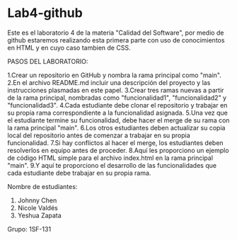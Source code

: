 # Lab4-github
Este es el laboratorio 4 de la materia "Calidad del Software", por medio de github estaremos realizando esta primera parte con uso de conocimientos en HTML y en cuyo caso tambien de CSS.

PASOS DEL LABORATORIO:

1.Crear un repositorio en GitHub y nombra la rama principal como "main". 
2.En el archivo README.md incluir una descripción del proyecto y las instrucciones plasmadas en este papel. 
3.Crear tres ramas nuevas a partir de la rama principal, nombradas como "funcionalidad1", "funcionalidad2" y "funcionalidad3". 
4.Cada estudiante debe clonar el repositorio y trabajar en su propia rama correspondiente a la funcionalidad asignada. 
5.Una vez que el estudiante termine su funcionalidad, debe hacer el merge de su rama con la rama principal "main". 
6.Los otros estudiantes deben actualizar su copia local del repositorio antes de comenzar a trabajar en su propia funcionalidad. 
7.Si hay conflictos al hacer el merge, los estudiantes deben resolverlos en equipo antes de proceder. 
8.Aquí les proporciono un ejemplo de código HTML simple para el archivo index.html en la rama principal "main".
9.Y aquí te proporciono el desarrollo de las funcionalidades que cada estudiante debe trabajar en su propia rama.


Nombre de estudiantes:
1. Johnny Chen
2. Nicole Valdés
3. Yeshua Zapata

Grupo: 1SF-131
